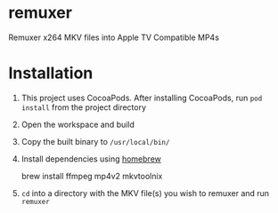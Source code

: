 # remuxer
Remuxer x264 MKV files into Apple TV Compatible MP4s

# Installation

1. This project uses CocoaPods. After installing CocoaPods, run `pod install` from the project directory
2. Open the workspace and build
3. Copy the built binary to `/usr/local/bin/`
4. Install dependencies using [homebrew](http://brew.sh)

    brew install ffmpeg mp4v2 mkvtoolnix
5. `cd` into a directory with the MKV file(s) you wish to remuxer and run `remuxer`